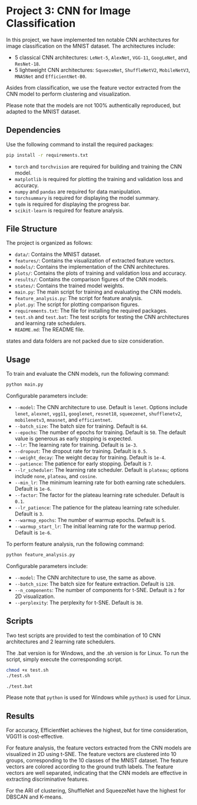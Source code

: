 # Project 3: CNN for Image Classification


In this project, we have implemented ten notable CNN architectures for image classification on the MNIST dataset. The
architectures include:

- 5 classical CNN architectures: `LeNet-5`, `AlexNet`, `VGG-11`, `GoogLeNet`, and `ResNet-18`.
- 5 lightweight CNN architectures: `SqueezeNet`, `ShuffleNetV2`, `MobileNetV3`, `MNASNet` and `EfficientNet-B0`.

Asides from classification, we use the feature vector extracted from the CNN model to perform clustering and
visualization.

Please note that the models are not 100% authentically reproduced, but adapted to the MNIST dataset.

## Dependencies

Use the following command to install the required packages:

```bash
pip install -r requirements.txt
```

- `torch` and `torchvision` are required for building and training the CNN model.
- `matplotlib` is required for plotting the training and validation loss and accuracy.
- `numpy` and `pandas` are required for data manipulation.
- `torchsummary` is required for displaying the model summary.
- `tqdm` is required for displaying the progress bar.
- `scikit-learn` is required for feature analysis.

## File Structure

The project is organized as follows:

- `data/`: Contains the MNIST dataset.
- `features/`: Contains the visualization of extracted feature vectors.
- `models/`: Contains the implementation of the CNN architectures.
- `plots/`: Contains the plots of training and validation loss and accuracy.
- `results/`: Contains the comparison figures of the CNN models.
- `states/`: Contains the trained model weights.
- `main.py`: The main script for training and evaluating the CNN models.
- `feature_analysis.py`: The script for feature analysis.
- `plot.py`: The script for plotting comparison figures.
- `requirements.txt`: The file for installing the required packages.
- `test.sh` and `test.bat`: The test scripts for testing the CNN architectures and learning rate schedulers.
- `README.md`: The README file.

states and data folders are not packed due to size consideration.

## Usage

To train and evaluate the CNN models, run the following command:

```bash
python main.py
```

Configurable parameters include:

- `--model`: The CNN architecture to use. Default is `lenet`. Options include `lenet`, `alexnet`, `vgg11`, `googlenet`,
  `resnet18`, `squeezenet`, `shufflenetv2`, `mobilenetv3`, `mnasnet`, and `efficientnet`.
- `--batch_size`: The batch size for training. Default is `64`.
- `--epochs`: The number of epochs for training. Default is `50`. The default value is generous as early stopping is
  expected.
- `--lr`: The learning rate for training. Default is `1e-3`.
- `--dropout`: The dropout rate for training. Default is `0.5`.
- `--weight_decay`: The weight decay for training. Default is `1e-4`.
- `--patience`: The patience for early stopping. Default is `7`.
- `--lr_scheduler`: The learning rate scheduler. Default is `plateau`; options include `none`, `plateau`, and `cosine`.
- `--min_lr`: The minimum learning rate for both earning rate schedulers. Default is `1e-6`.
- `--factor`: The factor for the plateau learning rate scheduler. Default is `0.1`.
- `--lr_patience`: The patience for the plateau learning rate scheduler. Default is `3`.
- `--warmup_epochs`: The number of warmup epochs. Default is `5`.
- `--warmup_start_lr`: The initial learning rate for the warmup period. Default is `1e-6`.

To perform feature analysis, run the following command:

```bash
python feature_analysis.py
```

Configurable parameters include:

- `--model`: The CNN architecture to use, the same as above.
- `--batch_size`: The batch size for feature extraction. Default is `128`.
- `--n_components`: The number of components for t-SNE. Default is `2` for 2D visualization.
- `--perplexity`: The perplexity for t-SNE. Default is `30`.

## Scripts

Two test scripts are provided to test the combination of 10 CNN architectures and 2 learning rate schedulers.

The .bat version is for Windows, and the .sh version is for Linux. To run the script, simply execute the corresponding
script.

```bash
chmod +x test.sh
./test.sh
```

```bash
./test.bat
```

Please note that `python` is used for Windows while `python3` is used for Linux.

## Results

For accuracy, EfficientNet achieves the highest, but for time consideration, VGG11 is cost-effective.

For feature analysis, the feature vectors extracted from the CNN models are visualized in 2D using t-SNE. The feature
vectors are clustered into 10 groups, corresponding to the 10 classes of the MNIST dataset. The feature vectors are
colored according to the ground truth labels. The feature vectors are well separated, indicating that the CNN models are
effective in extracting discriminative features.

For the ARI of clustering, ShuffleNet and SqueezeNet have the highest for DBSCAN and K-means.

